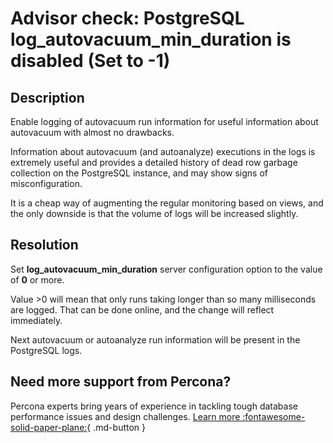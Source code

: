 # Advisor check: PostgreSQL log_autovacuum_min_duration is disabled (Set to -1)

## Description

Enable logging of autovacuum run information for useful information about autovacuum with almost no drawbacks.

Information about autovacuum (and autoanalyze) executions in the logs is extremely useful and provides a detailed history of dead row garbage collection on the PostgreSQL instance, and may show signs of misconfiguration. 

It is a cheap way of augmenting the regular monitoring based on views, and the only downside is that the volume of logs will be increased slightly.

## Resolution

Set **log_autovacuum_min_duration** server configuration option to the value of **0** or more. 

Value >0 will mean that only runs taking longer than so many milliseconds are logged. That can be done online, and the change will reflect immediately. 

Next autovacuum or autoanalyze run information will be present in the PostgreSQL logs.

## Need more support from Percona?

Percona experts bring years of experience in tackling tough database performance issues and design challenges.
[Learn more :fontawesome-solid-paper-plane:](https://per.co.na/subscribe){ .md-button }
